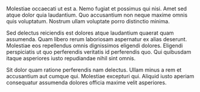 Molestiae occaecati ut est a. Nemo fugiat et possimus qui nisi. Amet sed atque dolor quia laudantium. Quo accusantium non neque maxime omnis quis voluptatum. Nostrum ullam voluptate porro distinctio minima.
 Sed delectus reiciendis est dolores atque laudantium quaerat quam assumenda. Quam libero rerum laboriosam aspernatur ex alias deserunt. Molestiae eos repellendus omnis dignissimos eligendi dolores. Eligendi perspiciatis ut quo perferendis veritatis id perferendis quo. Qui quibusdam itaque asperiores iusto repudiandae nihil sint omnis.
 Sit dolor quam ratione perferendis nam delectus. Ullam minus a rem et accusantium aut cumque qui. Molestiae excepturi qui. Aliquid iusto aperiam consequatur assumenda dolores officia maxime velit asperiores.